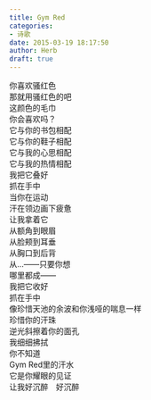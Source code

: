 ```yaml
---  
title: Gym Red  
categories:  
- 诗歌  
date: 2015-03-19 18:17:50  
author: Herb  
draft: true
---  
```

你喜欢骚红色  
那就用骚红色的吧  
这颜色的毛巾  
你会喜欢吗？    
它与你的书包相配  
它与你的鞋子相配  
它与我的心思相配  
它与我的热情相配    
我把它叠好  
抓在手中  
当你在运动  
汗在领边画下疲惫  
让我拿着它  
从额角到眼眉  
从脸颊到耳垂  
从胸口到后背  
从…——只要你想  
哪里都成——    
我把它收好  
抓在手中  
像珍惜天池的余波和你浅哑的喘息一样  
珍惜你的汗珠  
逆光斜擦着你的面孔  
我细细拂拭  
你不知道  
Gym Red里的汗水  
它是你耀眼的见证  
让我好沉醉　好沉醉